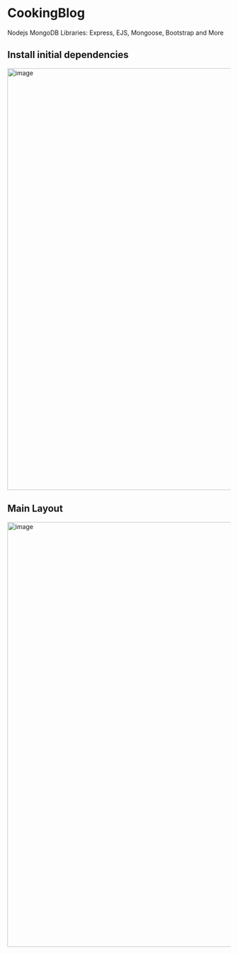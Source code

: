 # CookingBlog
Nodejs  MongoDB Libraries: Express, EJS, Mongoose, Bootstrap and More

## Install initial dependencies
<img width="953" alt="image" src="https://user-images.githubusercontent.com/48811968/201055882-32714664-6686-4959-b1c1-9032b9e62054.png">

## Main Layout
<img width="960" alt="image" src="https://user-images.githubusercontent.com/48811968/201210459-66346438-cdd8-45cf-a76e-f4208558b7ab.png">


